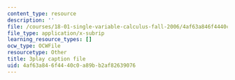 ```yaml
---
content_type: resource
description: ''
file: /courses/18-01-single-variable-calculus-fall-2006/4af63a846f4440c0a89bb2af82639076_YN7k_bXXggY.srt
file_type: application/x-subrip
learning_resource_types: []
ocw_type: OCWFile
resourcetype: Other
title: 3play caption file
uid: 4af63a84-6f44-40c0-a89b-b2af82639076
---
```

